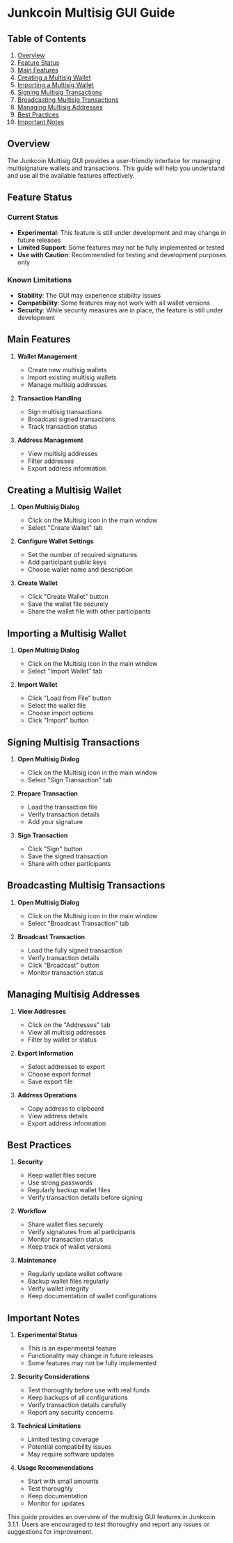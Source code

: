 # Junkcoin Multisig GUI Guide

## Table of Contents
1. [Overview](#overview)
2. [Feature Status](#feature-status)
3. [Main Features](#main-features)
4. [Creating a Multisig Wallet](#creating-a-multisig-wallet)
5. [Importing a Multisig Wallet](#importing-a-multisig-wallet)
6. [Signing Multisig Transactions](#signing-multisig-transactions)
7. [Broadcasting Multisig Transactions](#broadcasting-multisig-transactions)
8. [Managing Multisig Addresses](#managing-multisig-addresses)
9. [Best Practices](#best-practices)
10. [Important Notes](#important-notes)

## Overview

The Junkcoin Multisig GUI provides a user-friendly interface for managing multisignature wallets and transactions. This guide will help you understand and use all the available features effectively.

## Feature Status

### Current Status
- **Experimental**: This feature is still under development and may change in future releases
- **Limited Support**: Some features may not be fully implemented or tested
- **Use with Caution**: Recommended for testing and development purposes only

### Known Limitations
- **Stability**: The GUI may experience stability issues
- **Compatibility**: Some features may not work with all wallet versions
- **Security**: While security measures are in place, the feature is still under development

## Main Features

1. **Wallet Management**
   - Create new multisig wallets
   - Import existing multisig wallets
   - Manage multisig addresses

2. **Transaction Handling**
   - Sign multisig transactions
   - Broadcast signed transactions
   - Track transaction status

3. **Address Management**
   - View multisig addresses
   - Filter addresses
   - Export address information

## Creating a Multisig Wallet

1. **Open Multisig Dialog**
   - Click on the Multisig icon in the main window
   - Select "Create Wallet" tab

2. **Configure Wallet Settings**
   - Set the number of required signatures
   - Add participant public keys
   - Choose wallet name and description

3. **Create Wallet**
   - Click "Create Wallet" button
   - Save the wallet file securely
   - Share the wallet file with other participants

## Importing a Multisig Wallet

1. **Open Multisig Dialog**
   - Click on the Multisig icon in the main window
   - Select "Import Wallet" tab

2. **Import Wallet**
   - Click "Load from File" button
   - Select the wallet file
   - Choose import options
   - Click "Import" button

## Signing Multisig Transactions

1. **Open Multisig Dialog**
   - Click on the Multisig icon in the main window
   - Select "Sign Transaction" tab

2. **Prepare Transaction**
   - Load the transaction file
   - Verify transaction details
   - Add your signature

3. **Sign Transaction**
   - Click "Sign" button
   - Save the signed transaction
   - Share with other participants

## Broadcasting Multisig Transactions

1. **Open Multisig Dialog**
   - Click on the Multisig icon in the main window
   - Select "Broadcast Transaction" tab

2. **Broadcast Transaction**
   - Load the fully signed transaction
   - Verify transaction details
   - Click "Broadcast" button
   - Monitor transaction status

## Managing Multisig Addresses

1. **View Addresses**
   - Click on the "Addresses" tab
   - View all multisig addresses
   - Filter by wallet or status

2. **Export Information**
   - Select addresses to export
   - Choose export format
   - Save export file

3. **Address Operations**
   - Copy address to clipboard
   - View address details
   - Export address information

## Best Practices

1. **Security**
   - Keep wallet files secure
   - Use strong passwords
   - Regularly backup wallet files
   - Verify transaction details before signing

2. **Workflow**
   - Share wallet files securely
   - Verify signatures from all participants
   - Monitor transaction status
   - Keep track of wallet versions

3. **Maintenance**
   - Regularly update wallet software
   - Backup wallet files regularly
   - Verify wallet integrity
   - Keep documentation of wallet configurations

## Important Notes

1. **Experimental Status**
   - This is an experimental feature
   - Functionality may change in future releases
   - Some features may not be fully implemented

2. **Security Considerations**
   - Test thoroughly before use with real funds
   - Keep backups of all configurations
   - Verify transaction details carefully
   - Report any security concerns

3. **Technical Limitations**
   - Limited testing coverage
   - Potential compatibility issues
   - May require software updates

4. **Usage Recommendations**
   - Start with small amounts
   - Test thoroughly
   - Keep documentation
   - Monitor for updates

This guide provides an overview of the multisig GUI features in Junkcoin 3.1.1. Users are encouraged to test thoroughly and report any issues or suggestions for improvement.
